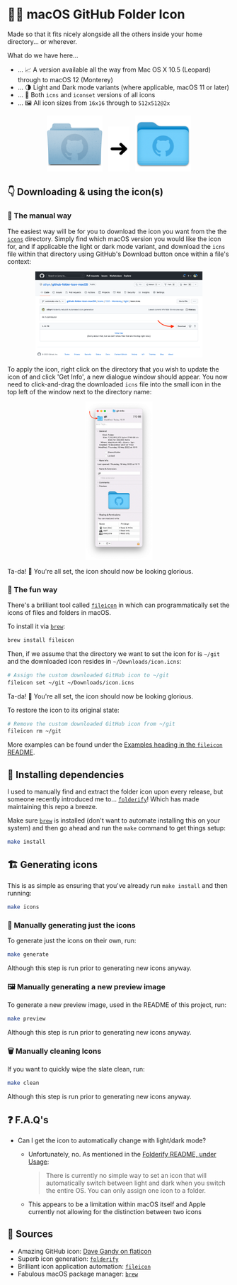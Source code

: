 # 🍏📁 macOS GitHub Folder Icon

Made so that it fits nicely alongside all the others inside your home directory... or wherever.

What do we have here...

- ... 📈 A version available all the way from Mac OS X 10.5 (Leopard) through to macOS 12 (Monterey)
- ... 🌗 Light and Dark mode variants (where applicable, macOS 11 or later)
- ... 📁 Both `icns` and `iconset` versions of all icons
- ... 🖼️ All icon sizes from `16x16` through to `512x512@2x`

<p align="middle">
  <img src="art/preview_old.png" width="25%" alt="the oldest Mac OS X icon" />
  &nbsp;
  <img src="art/arrow.png" width="10%" alt="an arrow pointing right" />
  &nbsp;
  <img src="art/preview_new.png" width="25%" alt="the newest macOS icon" />
</p>

## 👇 Downloading & using the icon(s)

### 🐌 The manual way

The easiest way will be for you to download the icon you want from the the [`icons`](./icons) directory. Simply find which macOS version you would like the icon for, and if applicable the light or dark mode variant, and download the `icns` file within that directory using GitHub's Download button once within a file's context:

<p align="middle">
  <img src="art/download.png" width="75%" alt="GitHub's download button" />
</p>

To apply the icon, right click on the directory that you wish to update the icon of and click 'Get Info', a new dialogue window should appear. You now need to click-and-drag the downloaded `icns` file into the small icon in the top left of the window next to the directory name:

<p align="middle">
  <img src="art/get_info.png" width="30%" alt="macOS 'Get Info' dialogue window" />
</p>

Ta-da! 🎉 You're all set, the icon should now be looking glorious.

### 🚀 The fun way

There's a brilliant tool called [`fileicon`](https://github.com/mklement0/fileicon) in which can programmatically set the icons of files and folders in macOS.

To install it via [`brew`](https://brew.sh/):

```sh
brew install fileicon
```

Then, if we assume that the directory we want to set the icon for is `~/git` and the downloaded icon resides in `~/Downloads/icon.icns`:

```sh
# Assign the custom downloaded GitHub icon to ~/git
fileicon set ~/git ~/Downloads/icon.icns
```

Ta-da! 🎉 You're all set, the icon should now be looking glorious.

To restore the icon to its original state:

```sh
# Remove the custom downloaded GitHub icon from ~/git
fileicon rm ~/git
```

More examples can be found under the [Examples heading in the `fileicon` README](https://github.com/mklement0/fileicon#examples).

## 🧰 Installing dependencies

I used to manually find and extract the folder icon upon every release, but someone recently introduced me to... [`folderify`](https://github.com/lgarron/folderify)! Which has made maintaining this repo a breeze.

Make sure [`brew`](https://brew.sh/) is installed (don't want to automate installing this on your system) and then go ahead and run the `make` command to get things setup:

```sh
make install
```

## 🏗️ Generating icons

This is as simple as ensuring that you've already run `make install` and then running:

```sh
make icons
```

### 🎨️ Manually generating just the icons

To generate just the icons on their own, run:

```sh
make generate
```

Although this step is run prior to generating new icons anyway.

### 🖼️ Manually generating a new preview image

To generate a new preview image, used in the README of this project, run:

```sh
make preview
```

Although this step is run prior to generating new icons anyway.

### 🗑️ Manually cleaning Icons

If you want to quickly wipe the slate clean, run:

```sh
make clean
```

Although this step is run prior to generating new icons anyway.

## ❓ F.A.Q's

- Can I get the icon to automatically change with light/dark mode?

  - Unfortunately, no. As mentioned in the [Folderify README, under Usage](https://github.com/lgarron/folderify#usage):

    > There is currently no simple way to set an icon that will automatically switch between light and dark when you switch the entire OS. You can only assign one icon to a folder.

  - This appears to be a limitation within macOS itself and Apple currently not allowing for the distinction between two icons

## 🎂 Sources

- Amazing GitHub icon: [Dave Gandy on flaticon](https://www.flaticon.com/free-icon/github-logo_25231)
- Superb icon generation: [`folderify`](https://github.com/lgarron/folderify)
- Brilliant icon application automation: [`fileicon`](https://github.com/mklement0/fileicon)
- Fabulous macOS package manager: [`brew`](https://brew.sh/)
